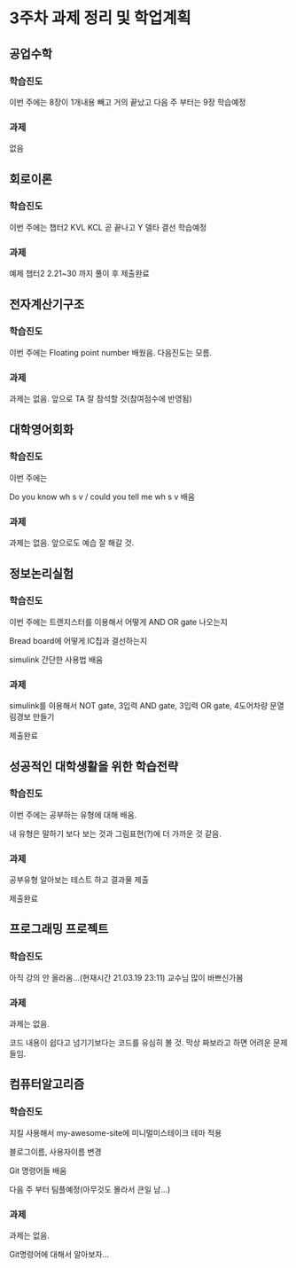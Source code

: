 # 3주차 과제 정리 및 학업계획

## 공업수학

### 학습진도

이번 주에는 8장이 1개내용 빼고 거의 끝났고 다음 주 부터는 9장 학습예정

### 과제

없음

## 회로이론 

### 학습진도

이번 주에는 챕터2 KVL KCL 곧 끝나고 Y 델타 결선 학습예정

### 과제

예제 챕터2 2.21~30 까지 풀이 후 제출완료

## 전자계산기구조

### 학습진도

이번 주에는 Floating point number 배웠음. 다음진도는 모름.

### 과제

과제는 없음. 앞으로 TA 잘 참석할 것(참여점수에 반영됨)

## 대학영어회화

### 학습진도

이번 주에는

Do you know wh s v / could you tell me wh s v 배움

### 과제

과제는 없음. 앞으로도 예습 잘 해갈 것.

## 정보논리실험

### 학습진도

이번 주에는 트랜지스터를 이용해서 어떻게 AND OR gate 나오는지

Bread  board에 어떻게 IC칩과 결선하는지

simulink 간단한 사용법 배움

### 과제

simulink를 이용해서 NOT gate, 3입력 AND gate, 3입력 OR gate, 4도어차량 문열림경보 만들기

제출완료

## 성공적인 대학생활을 위한 학습전략

### 학습진도

이번 주에는 공부하는 유형에 대해 배움.

내 유형은 말하기 보다 보는 것과 그림표현(?)에 더 가까운 것 같음.

### 과제

공부유형 알아보는 테스트 하고 결과물 제출

제출완료

## 프로그래밍 프로젝트

### 학습진도

아직 강의 안 올라옴...(현재시간 21.03.19 23:11) 교수님 많이 바쁘신가봄

### 과제

과제는 없음.

코드 내용이 쉽다고 넘기기보다는 코드를 유심히 볼 것. 막상 짜보라고 하면 어려운 문제들임.

## 컴퓨터알고리즘 

### 학습진도

지킬 사용해서 my-awesome-site에 미니멀미스테이크 테마 적용

블로그이름, 사용자이름 변경

Git 명령어들 배움

다음 주 부터 팀플예정(아무것도 몰라서 큰일 남...)

### 과제

과제는 없음.

Git명령어에 대해서 알아보자...
